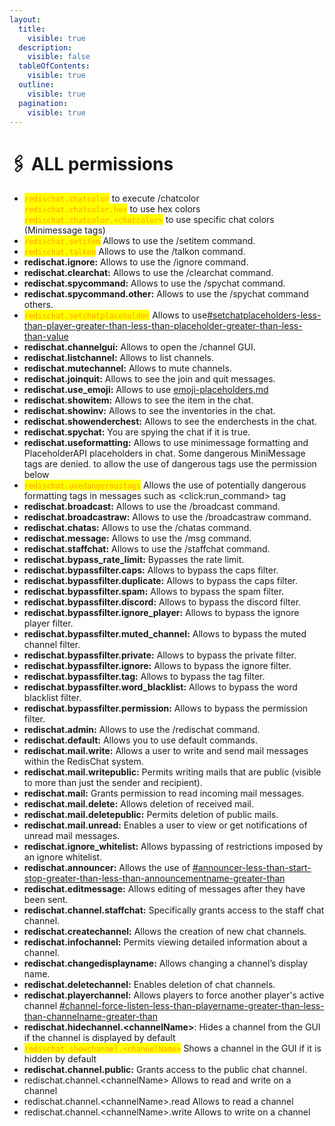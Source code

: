 ```yaml
---
layout:
  title:
    visible: true
  description:
    visible: false
  tableOfContents:
    visible: true
  outline:
    visible: true
  pagination:
    visible: true
---
```


# 🖇️ ALL permissions

* <mark style="color:orange;">`redischat.chatcolor`</mark> to execute /chatcolor\
  <mark style="color:orange;">`redischat.chatcolor.hex`</mark> to use hex colors\
  <mark style="color:orange;">`redischat.chatcolor.<chatcolor>`</mark> to use specific chat colors (Minimessage tags)
* <mark style="color:orange;">`redischat.setitem`</mark> Allows to use the /setitem command.
* <mark style="color:orange;">`redischat.talkon`</mark> Allows to use the /talkon command.
* **redischat.ignore:** Allows to use the /ignore command.
* **redischat.clearchat:** Allows to use the /clearchat command.
* **redischat.spycommand:** Allows to use the /spychat command.
* **redischat.spycommand.other:** Allows to use the /spychat command others.
* <mark style="color:orange;">`redischat.setchatplaceholder`</mark> Allows to use[#setchatplaceholders-less-than-player-greater-than-less-than-placeholder-greater-than-less-than-value](unique-features/custom-placeholderapi-placeholders.md#setchatplaceholders-less-than-player-greater-than-less-than-placeholder-greater-than-less-than-value "mention")
* **redischat.channelgui:** Allows to open the /channel GUI.
* **redischat.listchannel:** Allows to list channels.
* **redischat.mutechannel:** Allows to mute channels.
* **redischat.joinquit:** Allows to see the join and quit messages.
* **redischat.use\_emoji:** Allows to use [emoji-placeholders.md](unique-features/emoji-placeholders.md "mention")
* **redischat.showitem:** Allows to see the item in the chat.
* **redischat.showinv:** Allows to see the inventories in the chat.
* **redischat.showenderchest:** Allows to see the enderchests in the chat.
* **redischat.spychat:** You are spying the chat if it is true.
* **redischat.useformatting:** Allows to use minimessage formatting and PlaceholderAPI placeholders in chat. Some dangerous MiniMessage tags are denied. to allow the use of dangerous tags use the permission below
* <mark style="color:orange;">`redischat.usedangeroustags`</mark> Allows the use of potentially dangerous formatting tags in messages such as \<click:run\_command> tag
* **redischat.broadcast:** Allows to use the /broadcast command.
* **redischat.broadcastraw:** Allows to use the /broadcastraw command.
* **redischat.chatas:** Allows to use the /chatas command.
* **redischat.message:** Allows to use the /msg command.
* **redischat.staffchat:** Allows to use the /staffchat command.
* **redischat.bypass\_rate\_limit:** Bypasses the rate limit.
* **redischat.bypassfilter.caps:** Allows to bypass the caps filter.
* **redischat.bypassfilter.duplicate:** Allows to bypass the caps filter.
* **redischat.bypassfilter.spam:** Allows to bypass the spam filter.
* **redischat.bypassfilter.discord:** Allows to bypass the discord filter.
* **redischat.bypassfilter.ignore\_player:** Allows to bypass the ignore player filter.
* **redischat.bypassfilter.muted\_channel:** Allows to bypass the muted channel filter.
* **redischat.bypassfilter.private:** Allows to bypass the private filter.
* **redischat.bypassfilter.ignore:** Allows to bypass the ignore filter.
* **redischat.bypassfilter.tag:** Allows to bypass the tag filter.
* **redischat.bypassfilter.word\_blacklist:** Allows to bypass the word blacklist filter.
* **redischat.bypassfilter.permission:** Allows to bypass the permission filter.
* **redischat.admin:** Allows to use the /redischat command.
* **redischat.default:** Allows you to use default commands.
* **redischat.mail.write:** Allows a user to write and send mail messages within the RedisChat system.
* **redischat.mail.writepublic:** Permits writing mails that are public (visible to more than just the sender and recipient).
* **redischat.mail:** Grants permission to read incoming mail messages.
* **redischat.mail.delete:** Allows deletion of received mail.
* **redischat.mail.deletepublic:** Permits deletion of public mails.
* **redischat.mail.unread:** Enables a user to view or get notifications of unread mail messages.
* **redischat.ignore\_whitelist:** Allows bypassing of restrictions imposed by an ignore whitelist.
* **redischat.announcer:** Allows the use of [#announcer-less-than-start-stop-greater-than-less-than-announcementname-greater-than](features/announcement-system.md#announcer-less-than-start-stop-greater-than-less-than-announcementname-greater-than "mention")
* **redischat.editmessage:** Allows editing of messages after they have been sent.
* **redischat.channel.staffchat:** Specifically grants access to the staff chat channel.
* **redischat.createchannel:** Allows the creation of new chat channels.
* **redischat.infochannel:** Permits viewing detailed information about a channel.
* **redischat.changedisplayname:** Allows changing a channel’s display name.
* **redischat.deletechannel:** Enables deletion of chat channels.
* **redischat.playerchannel:** Allows players to force another player's active channel [#channel-force-listen-less-than-playername-greater-than-less-than-channelname-greater-than](features/channels.md#channel-force-listen-less-than-playername-greater-than-less-than-channelname-greater-than "mention")
* **redischat.hidechannel.\<channelName>**: Hides a channel from the GUI if the channel is displayed by default
* <mark style="color:orange;">`redischat.showchannel.<channelName>`</mark> Shows a channel in the GUI if it is hidden by default
* **redischat.channel.public:** Grants access to the public chat channel.
* redischat.channel.\<channelName> Allows to read and write on a channel
* redischat.channel.\<channelName>.read Allows to read a channel
* redischat.channel.\<channelName>.write Allows to write on a channel
